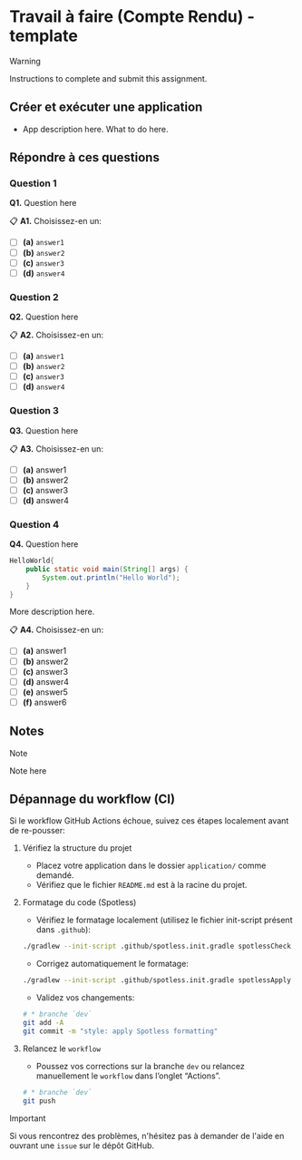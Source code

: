 # Travail à faire (Compte Rendu) - template

> [!WARNING]  
> Instructions to complete and submit this assignment.

## Créer et exécuter une application

* App description here. What to do here.

## Répondre à ces questions

### **Question 1**

**Q1.** Question here

📋 **A1.** Choisissez-en un:

* [ ] **(a)** `answer1`
* [ ] **(b)** `answer2`
* [ ] **(c)** `answer3`
* [ ] **(d)** `answer4`

### **Question 2**

**Q2.** Question here

📋 **A2.** Choisissez-en un:

* [ ] **(a)** `answer1`
* [ ] **(b)** `answer2`
* [ ] **(c)** `answer3`
* [ ] **(d)** `answer4`

### **Question 3**

**Q3.** Question here

📋 **A3.** Choisissez-en un:

* [ ] **(a)** answer1
* [ ] **(b)** answer2
* [ ] **(c)** answer3
* [ ] **(d)** answer4

### **Question 4**

**Q4.** Question here

```java
HelloWorld{
    public static void main(String[] args) {
        System.out.println("Hello World");
    }
}
```

More description here.

📋 **A4.** Choisissez-en un:

* [ ] **(a)** answer1
* [ ] **(b)** answer2
* [ ] **(c)** answer3
* [ ] **(d)** answer4
* [ ] **(e)** answer5
* [ ] **(f)** answer6

## Notes

> [!NOTE]  
>
> Note here

## Dépannage du workflow (CI)

Si le workflow GitHub Actions échoue, suivez ces étapes localement avant de re-pousser:

1) Vérifiez la structure du projet

   * Placez votre application dans le dossier `application/` comme demandé.
   * Vérifiez que le fichier `README.md` est à la racine du projet.

2) Formatage du code (Spotless)

   * Vérifiez le formatage localement (utilisez le fichier init-script présent dans `.github`):

    ```bash
    ./gradlew --init-script .github/spotless.init.gradle spotlessCheck
    ```

   * Corrigez automatiquement le formatage:

    ```bash
    ./gradlew --init-script .github/spotless.init.gradle spotlessApply
    ```

   * Validez vos changements:

    ```bash
    # * branche `dev`
    git add -A
    git commit -m "style: apply Spotless formatting"
    ```

3) Relancez le `workflow`

   * Poussez vos corrections sur la branche `dev` ou relancez manuellement le `workflow` dans l’onglet “Actions”.

    ```bash
    # * branche `dev`
    git push
    ```

> [!IMPORTANT]
> Si vous rencontrez des problèmes, n'hésitez pas à demander de l'aide en ouvrant une `issue` sur le dépôt GitHub.
